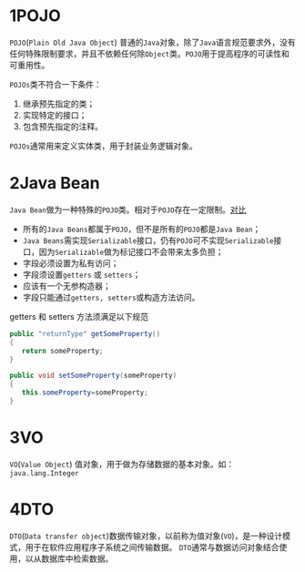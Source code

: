 # 1POJO

`POJO`(`Plain Old Java Object`) 普通的`Java`对象，除了`Java`语言规范要求外，没有任何特殊限制要求，并且不依赖任何除`Object`类。`POJO`用于提高程序的可读性和可重用性。

`POJOs`类不符合一下条件：

1. 继承预先指定的类；
2. 实现特定的接口；
3. 包含预先指定的注释。

`POJOs`通常用来定义实体类，用于封装业务逻辑对象。

# 2Java Bean
`Java Bean`做为一种特殊的`POJO`类。相对于`POJO`存在一定限制。[对比](https://www.geeksforgeeks.org/pojo-vs-java-beans/ "对比")

- 所有的`Java Beans`都属于`POJO`，但不是所有的`POJO`都是`Java Bean`；
- `Java Beans`需实现`Serializable`接口，仍有`POJO`可不实现`Serializable`接口，因为`Serializable`做为标记接口不会带来太多负担；
- 字段必须设置为私有访问；
- 字段须设置`getters` 或 `setters`；
- 应该有一个无参构造器；
- 字段只能通过`getters, setters`或构造方法访问。

getters 和 setters 方法须满足以下规范
```java
public "returnType" getSomeProperty()
{
   return someProperty;
} 
```
```java
public void setSomeProperty(someProperty)
{
   this.someProperty=someProperty;
}
```

# 3VO

`VO`(`Value Object`) 值对象，用于做为存储数据的基本对象。如：`java.lang.Integer`


# 4DTO

`DTO`(`Data transfer object`)数据传输对象，以前称为值对象(`VO`)，是一种设计模式，用于在软件应用程序子系统之间传输数据。 `DTO`通常与数据访问对象结合使用，以从数据库中检索数据。

